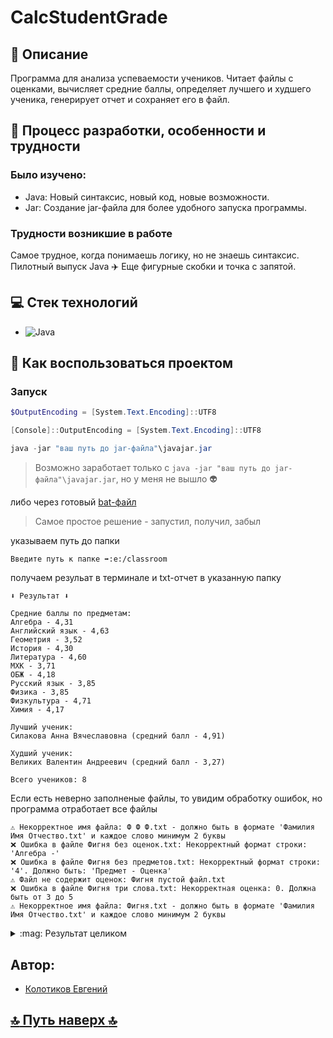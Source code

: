 # CalcStudentGrade

## :page_with_curl: Описание
Программа для анализа успеваемости учеников.
Читает файлы с оценками, вычисляет средние баллы,
определяет лучшего и худшего ученика, генерирует отчет и сохраняет его в файл.

## :wrench: Процесс разработки, особенности и трудности

### Было изучено:
- Java:  Новый синтаксис, новый код, новые возможности.
- Jar:  Создание jar-файла для более удобного запуска программы.

### Трудности возникшие в работе
Самое трудное, когда понимаешь логику, но не знаешь синтаксис. Пилотный выпуск Java :airplane:
Еще фигурные скобки и точка с запятой.

## :computer: Стек технологий
- ![Java](https://img.shields.io/badge/Java-ED8B00?style=for-the-badge&logo=openjdk&logoColor=white)


## :page_with_curl: Как воспользоваться проектом
### Запуск

```PowerShell
$OutputEncoding = [System.Text.Encoding]::UTF8
```
```PowerShell
[Console]::OutputEncoding = [System.Text.Encoding]::UTF8
```
```PowerShell
java -jar "ваш путь до jar-файла"\javajar.jar
```
> 
> Возможно заработает только с `java -jar "ваш путь до jar-файла"\javajar.jar`, но у меня не вышло :alien:
> 
либо через готовый [bat-файл](https://github.com/Tiaki026/CalcStudentGrade/blob/main/out/start.bat)
> 
> Самое простое решение - запустил, получил, забыл
> 
указываем путь до папки 
```
Введите путь к папке ➡️:e:/classroom
```
получаем резульат в терминале и txt-отчет в указанную папку
```
⬇️ Результат ⬇️

Средние баллы по предметам:
Алгебра - 4,31
Английский язык - 4,63
Геометрия - 3,52
История - 4,30
Литература - 4,60
МХК - 3,71
ОБЖ - 4,18
Русский язык - 3,85
Физика - 3,85
Физкультура - 4,71
Химия - 4,17

Лучший ученик:
Силакова Анна Вячеславовна (средний балл - 4,91)

Худший ученик:
Великих Валентин Андреевич (средний балл - 3,27)

Всего учеников: 8
```
Если есть неверно заполненые файлы, то увидим обработку ошибок, но программа отработает все файлы
```
⚠️ Некорректное имя файла: Ф Ф Ф.txt - должно быть в формате 'Фамилия Имя Отчество.txt' и каждое слово минимум 2 буквы
❌ Ошибка в файле Фигня без оценок.txt: Некорректный формат строки: 'Алгебра -'
❌ Ошибка в файле Фигня без предметов.txt: Некорректный формат строки: '4'. Должно быть: 'Предмет - Оценка'
⚠️ Файл не содержит оценок: Фигня пустой файл.txt
❌ Ошибка в файле Фигня три слова.txt: Некорректная оценка: 0. Должна быть от 3 до 5
⚠️ Некорректное имя файла: Фигня.txt - должно быть в формате 'Фамилия Имя Отчество.txt' и каждое слово минимум 2 буквы
```
<details>
<summary>:mag: Результат целиком</summary>
  
  ```
  Введите путь к папке ➡️:e:/classroom
  ⚠️ Некорректное имя файла: Ф Ф Ф.txt - должно быть в формате 'Фамилия Имя Отчество.txt' и каждое слово минимум 2 буквы
  ❌ Ошибка в файле Фигня без оценок.txt: Некорректный формат строки: 'Алгебра -'
  ❌ Ошибка в файле Фигня без предметов.txt: Некорректный формат строки: '4'. Должно быть: 'Предмет - Оценка'
  ⚠️ Файл не содержит оценок: Фигня пустой файл.txt
  ❌ Ошибка в файле Фигня три слова.txt: Некорректная оценка: 0. Должна быть от 3 до 5
  ⚠️ Некорректное имя файла: Фигня.txt - должно быть в формате 'Фамилия Имя Отчество.txt' и каждое слово минимум 2 буквы
  
  ⬇️ Результат ⬇️
  
  Средние баллы по предметам:
  Алгебра - 4,31
  Английский язык - 4,63
  Геометрия - 3,52
  История - 4,30
  Литература - 4,60
  МХК - 3,71
  ОБЖ - 4,18
  Русский язык - 3,85
  Физика - 3,85
  Физкультура - 4,71
  Химия - 4,17
  
  Лучший ученик:
  Силакова Анна Вячеславовна (средний балл - 4,91)
  
  Худший ученик:
  Великих Валентин Андреевич (средний балл - 3,27)
  
  Всего учеников: 8
  
  ✅ Отчет сохранен в файл 'Отчет.txt'
  ```

</details>

## Автор:
  - [Колотиков Евгений](https://github.com/Tiaki026)
## 


  ## [:top: Путь наверх :top:](https://github.com/Tiaki026/CalcStudentGrade?tab=readme-ov-file#calcstudentgrade)
